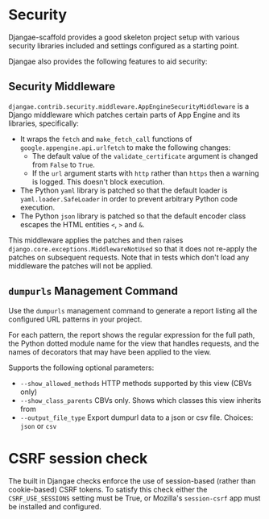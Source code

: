 # Security

Djangae-scaffold provides a good skeleton project setup with various security libraries included
and settings configured as a starting point.

Djangae also provides the following features to aid security:

## Security Middleware

`djangae.contrib.security.middleware.AppEngineSecurityMiddleware` is a Django middleware which
patches certain parts of App Engine and its libraries, specifically:

* It wraps the `fetch` and `make_fetch_call` functions of `google.appengine.api.urlfetch` to make the following changes:
    - The default value of the `validate_certificate` argument is changed from `False` to `True`.
    - If the `url` argument starts with `http` rather than `https` then a warning is logged.  This doesn't block execution.
* The Python `yaml` library is patched so that the default loader is `yaml.loader.SafeLoader` in order to prevent arbitrary Python code execution.
* The Python `json` library is patched so that the default encoder class escapes the HTML entities `<`, `>` and `&`.

This middleware applies the patches and then raises `django.core.exceptions.MiddlewareNotUsed` so that it does not re-apply the patches on subsequent requests.  Note that in tests which don't load any middleware the patches will not be applied.


## `dumpurls` Management Command

Use the `dumpurls` management command to generate a report listing all the configured URL patterns in your project.

For each pattern, the report shows the regular expression for the full path, the Python dotted module name for the view that handles requests, and the names of decorators that may have been applied to the view.

Supports the following optional parameters:

* `--show_allowed_methods` HTTP methods supported by this view (CBVs only)
* `--show_class_parents` CBVs only.  Shows which classes this view inherits from
* `--output_file_type` Export dumpurl data to a json or csv file.  Choices: `json` or `csv`


# CSRF session check

The built in Djangae checks enforce the use of session-based (rather than cookie-based) CSRF tokens. To satisfy this check
either the `CSRF_USE_SESSIONS` setting must be True, or Mozilla's `session-csrf` app must be installed and configured.

